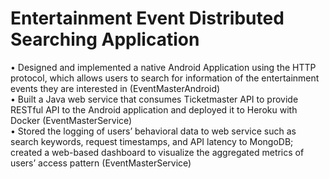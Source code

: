 # Entertainment Event Distributed Searching Application 

•	Designed and implemented a native Android Application using the HTTP protocol, which allows users to search for information of the entertainment events they are interested in (EventMasterAndroid)  
•	Built a Java web service that consumes Ticketmaster API to provide RESTful API to the Android application and deployed it to Heroku with Docker (EventMasterService)  
•	Stored the logging of users’ behavioral data to web service such as search keywords, request timestamps, and API latency to MongoDB; created a web-based dashboard to visualize the aggregated metrics of users’ access pattern (EventMasterService)  
